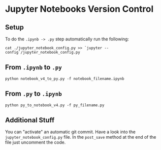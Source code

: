 # Jupyter Notebooks Version Control

## Setup

To do the `.ipynb -> .py` step automatically run the following:

```
cat ./jupyter_notebook_config.py >> `jupyter --config`/jupyter_notebook_config.py
```

## From `.ipynb` to `.py`

```
python notebook_v4_to_py.py -f notebook_filename.ipynb
```

## From `.py` to `.ipynb`

```
python py_to_notebook_v4.py -f py_filename.py
```

## Additional Stuff

You can "activate" an automatic git commit. Have a look into the
`jupyter_notebook_config.py` file. In the `post_save` method at the end of the
file just uncomment the code.

